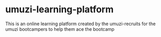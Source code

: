 # umuzi-learning-platform
This is an online learning platform created by the umuzi-recruits for the umuzi bootcampers to help them ace the bootcamp
